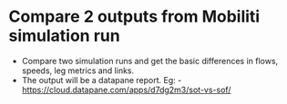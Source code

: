 # Compare 2 outputs from Mobiliti simulation run

- Compare two simulation runs and get the basic differences in flows, speeds, leg metrics and links.
- The output will be a datapane report. Eg:  - https://cloud.datapane.com/apps/d7dg2m3/sot-vs-sof/
